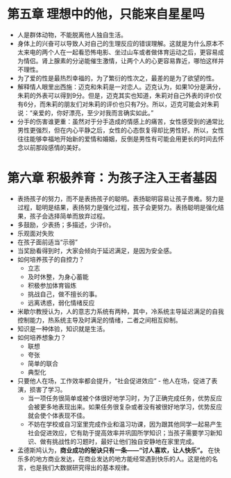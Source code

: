 # 第五章 理想中的他，只能来自星星吗
- 人是群体动物，不能脱离他人独自生活。
- 身体上的兴奋可以导致人对自己的生理反应的错误理解。这就是为什么原本不太来电的两个人在一起看恐怖电影、坐过山车或者做体育运动之后，更容易成为情侣。肾上腺素的分泌能催生激情，让两个人的心更容易靠近，哪怕这样并不理性。
- 为了爱的性是最热烈幸福的，为了繁衍的性次之，最差的是为了欲望的性。
- 解释情人眼里出西施：迈克和朱莉是一对恋人。迈克认为，如果10分是满分，朱莉的外表可以得到9分。但是，迈克其实也知道，朱莉对自己外表的评价仅有6分，而朱莉的朋友们对朱莉的评价也只有7分。所以，迈克可能会对朱莉说：“亲爱的，你好漂亮，至少对我而言确实如此。”
- 分手的伤害谁更重：虽然对于分手造成的情感上的痛苦，女性感受到的通常比男性更强烈，但在内心平静之后，女性的心态恢复得却比男性好。所以，女性往往能够幸福地开始新的爱情和婚姻，反倒是男性有可能会用更长的时间去怀念以前那段感情的美好。

# 第六章 积极养育：为孩子注入王者基因
- 表扬孩子的努力，而不是表扬孩子的聪明。表扬聪明容易让孩子畏难。努力是过程，聪明是结果，表扬努力是强化过程，孩子会更努力。表扬聪明是强化结果，孩子会选择简单而放弃过程。
- 多鼓励，少表扬；多描述，少评价。
- 乐观面对失败
- 在孩子面前适当“示弱”
- 当奖励看得到时，大家会倾向于延迟满足，是因为安全感。
- 如何培养孩子的自控力？
	- 立志
	- 及时休整，为身心蓄能
	- 积极参加体育锻炼
	- 挑战自己，做不擅长的事。
	- 远离诱惑，弱化情绪反应
- 米歇尔教授认为，人的意志力系统有两种，其中，冷系统主导延迟满足的自我控制能力，热系统主导及时满足的情绪，二者之间相互抑制。
- 知识是一种体验，知识就是生活。
- 如何培养想象力？
	- 联想
	- 夸张
	- 简单的联合
	- 典型化
- 只要他人在场，工作效率都会提升，“社会促进效应” - 他人在场，促进了表演，损害了学习。
	- 当一项任务很简单或被个体很好地学习时，为了正确完成任务，优势反应会被更多地表现出来。如果任务很复杂或者没有被很好地学习，优势反应就会使个体表现不佳。
	- 不妨在学校或自习室里完成作业和温习功课，因为跟其他同学一起易产生社会促进效应，它有助于提高效率并巩固所学知识；当孩子需要学习新知识、做有挑战性的习题时，最好让他们独自安静地在家里完成。
- 孟德斯鸠认为，**商业成功的秘诀只有一条——“讨人喜欢，让人快乐”。** 在快乐多的地方商业发达，在商业发达的地方能经常遇到快乐的人。这是他的名言，也是我们大数据研究得出的基本规律。